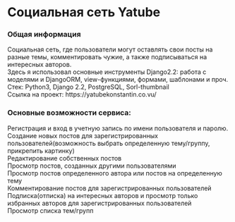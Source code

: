 <h1>Социальная сеть Yatube</h1>

<h3>Общая информация</h3>
Социальная сеть, где пользователи могут оставлять свои посты на разные темы, комментировать чужие, а также подписываться на интересных авторов.<br>
Здесь я использовал основные инструменты Django2.2: работа с моделями и DjangoORM, view-функциями, формами, шаблонами и проч.<br>
Стек: Python3, Django 2.2, PostgreSQL, Sorl-thumbnail<br>
Ссылка на проект: https://yatubekonstantin.co.vu/

<h3>Основные возможности сервиса:</h3>
Регистрация и вход в учетную запись по имени пользователя и паролю.<br>
Создание новых постов для зарегистрированных пользователей(возможность выбрать определенную тему/группу, прикрепить картинку)<br>
Редактирование собственных постов<br>
Просмотр постов, созданных другими пользователями<br>
Просмотр постов определенного автора или постов на определенную тему<br>
Комментирование постов для зарегистрированных пользователей<br>
Подписка(отписка) на интересных авторов и просмотр только избранных авторов для зарегистрированных пользователей<br>
Просмотр списка тем/групп<br>
